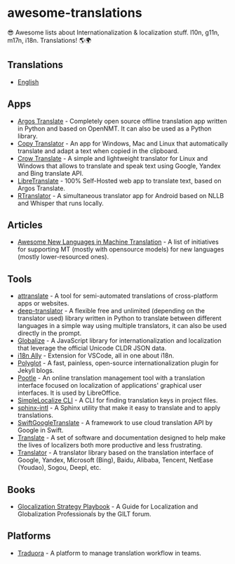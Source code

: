 # awesome-translations

😎 Awesome lists about Internationalization & localization stuff. l10n, g11n, m17n, i18n. Translations! 🌎🌍

## Translations

- [English](https://github.com/mbiesiad/awesome-translations)

## Apps

- [Argos Translate](https://github.com/argosopentech/argos-translate) - Completely open source offline translation app written in Python and based on OpenNMT. It can also be used as a Python library.
- [Copy Translator](https://github.com/CopyTranslator/CopyTranslator) - An app for Windows, Mac and Linux that automatically translate and adapt a text when copied in the clipboard.
- [Crow Translate](https://github.com/crow-translate/crow-translate) - A simple and lightweight translator for Linux and Windows that allows to translate and speak text using Google, Yandex and Bing translate API.
- [LibreTranslate](https://github.com/uav4geo/LibreTranslate) - 100% Self-Hosted web app to translate text, based on Argos Translate.
- [RTranslator](https://github.com/niedev/RTranslator) - A simultaneous translator app for Android based on NLLB and Whisper that runs locally.

## Articles

- [Awesome New Languages in Machine Translation](https://github.com/slone-nlp/awesome-new-languages-in-machine-translation) - A list of initiatives for supporting MT (mostly with opensource models) for new languages (mostly lower-resourced ones).

## Tools

- [attranslate](https://github.com/fkirc/attranslate) - A tool for semi-automated translations of cross-platform apps or websites.
- [deep-translator](https://github.com/nidhaloff/deep-translator) - A flexible free and unlimited (depending on the translator used) library written in Python to translate between different languages in a simple way using multiple translators, it can also be used directly in the prompt.
- [Globalize](https://github.com/globalizejs/globalize) - A JavaScript library for internationalization and localization that leverage the official Unicode CLDR JSON data.
- [i18n Ally](https://github.com/antfu/i18n-ally) - Extension for VSCode, all in one about i18n.
- [Polyglot](https://github.com/untra/polyglot) - A fast, painless, open-source internationalization plugin for Jekyll blogs.
- [Pootle](https://github.com/translate/pootle) - An online translation management tool with a translation interface focused on localization of applications' graphical user interfaces. It is used by LibreOffice.
- [SimpleLocalize CLI](https://github.com/simplelocalize/simplelocalize-cli) - A CLI for finding translation keys in project files.
- [sphinx-intl](https://github.com/sphinx-doc/sphinx-intl) - A Sphinx utility that make it easy to translate and to apply translations.
- [SwiftGoogleTranslate](https://github.com/maximbilan/SwiftGoogleTranslate) - A framework to use cloud translation API by Google in Swift.
- [Translate](https://github.com/translate/translate) - A set of software and documentation designed to help make the lives of localizers both more productive and less frustrating.
- [Translator](https://github.com/UlionTse/translators) - A translator library based on the translation interface of Google, Yandex, Microsoft (Bing), Baidu, Alibaba, Tencent, NetEase (Youdao), Sogou, Deepl, etc.

## Books

- [Glocalization Strategy Playbook](https://github.com/GILT-Forum/Globalization-Strategy-Playbook) - A Guide for Localization and Globalization Professionals by the GILT forum.

## Platforms

- [Traduora](https://github.com/traduora/traduora) - A platform to manage translation workflow in teams.
